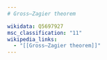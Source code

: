 ```yaml
---
# Gross–Zagier theorem

wikidata: Q5697927
msc_classification: "11"
wikipedia_links:
  - "[[Gross–Zagier theorem]]"
---
```

